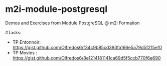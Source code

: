 # m2i-module-postgresql
Demos and Exercises from Module PostgreSQL @ m2i Formation

#Tasks: 

- TP Entonnoir: https://gist.github.com/Olfredos6/f34c9b85cd393fa166e5a79d5f215ef0
- TP Movies : https://gist.github.com/Olfredos6/8e1214181141ca69d5f5ccb770f6e690
